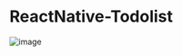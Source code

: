 # ReactNative-Todolist
![image](https://github.com/esseucar/ReactNative-Todolist/assets/79807819/bc39be70-a950-4e94-9652-6054ca52dd05)
